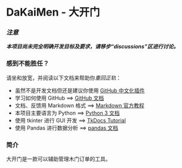 # DaKaiMen - 大开门

### *注意*
***本项目尚未完全明确开发目标及要求，请移步“discussions”区进行讨论。***

### 感到不能胜任？
请坐和放宽，并阅读以下文档来帮助你*重回正轨*：
- 虽然不是开发文档但还是建议你使用 [GitHub 中文化插件](https://greasyfork.org/zh-CN/scripts/435208-github-%E4%B8%AD%E6%96%87%E5%8C%96%E6%8F%92%E4%BB%B6)
- 学习如何使用 GitHub ==> [GitHub 文档](https://docs.github.com/zh)
- 文档、反馈用 Markdown 格式 ==> [Markdown 官方教程](https://markdown.com.cn)
- 本项目主要语言为 Python ==> [Python 3 文档](https://docs.python.org/zh-cn/3/)
- 使用 tkinter 进行 GUI 开发 ==> [TkDocs Tutorial](https://tkdocs.com/tutorial/index.html)
- 使用 Pandas 进行数据分析 ==> [pandas 文档](https://pandas.ac.cn/docs/index.html)

### 简介
大开门是一款可以辅助管理木门订单的工具。
